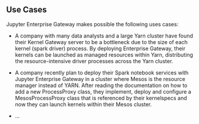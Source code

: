 ## Use Cases

Jupyter Enterprise Gateway makes possible the following uses cases:

* A company with many data analysts and a large Yarn cluster have found their Kernel Gateway server 
to be a bottleneck  due to the size of each kernel (spark driver) process.  By deploying Enterprise Gateway, 
their kernels can be launched as managed resources within Yarn, distributing the resource-intensive 
driver processes across the Yarn cluster.

* A company recently plan to deploy their Spark notebook services with Jupyter Enterprise Gateway in a cluster 
where Mesos is the resource manager instead of YARN. After reading the documentation on how to add a new 
ProcessProxy class, they implement, deploy and configure a MesosProcessProxy class that is referenced by 
their kernelspecs and now they can launch kernels within their Mesos cluster.

* ...
